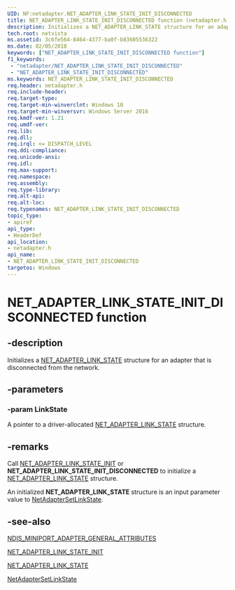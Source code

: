 ```yaml
---
UID: NF:netadapter.NET_ADAPTER_LINK_STATE_INIT_DISCONNECTED
title: NET_ADAPTER_LINK_STATE_INIT_DISCONNECTED function (netadapter.h)
description: Initializes a NET_ADAPTER_LINK_STATE structure for an adapter that is disconnected from the network.
tech.root: netvista
ms.assetid: 3c6fe564-8464-4377-ba0f-b83605536322
ms.date: 02/05/2018
keywords: ["NET_ADAPTER_LINK_STATE_INIT_DISCONNECTED function"]
f1_keywords:
 - "netadapter/NET_ADAPTER_LINK_STATE_INIT_DISCONNECTED"
 - "NET_ADAPTER_LINK_STATE_INIT_DISCONNECTED"
ms.keywords: NET_ADAPTER_LINK_STATE_INIT_DISCONNECTED
req.header: netadapter.h
req.include-header:
req.target-type:
req.target-min-winverclnt: Windows 10
req.target-min-winversvr: Windows Server 2016
req.kmdf-ver: 1.21
req.umdf-ver:
req.lib:
req.dll:
req.irql: <= DISPATCH_LEVEL
req.ddi-compliance:
req.unicode-ansi:
req.idl:
req.max-support:
req.namespace:
req.assembly:
req.type-library: 
req.alt-api:
req.alt-loc:
req.typenames: NET_ADAPTER_LINK_STATE_INIT_DISCONNECTED
topic_type: 
- apiref
api_type: 
- HeaderDef
api_location:
- netadapter.h
api_name: 
- NET_ADAPTER_LINK_STATE_INIT_DISCONNECTED
targetos: Windows
---
```


# NET_ADAPTER_LINK_STATE_INIT_DISCONNECTED function


## -description



Initializes a [NET_ADAPTER_LINK_STATE](ns-netadapter-_net_adapter_link_state.md) structure for an adapter that is disconnected from the network.

## -parameters

### -param LinkState
A pointer to a driver-allocated [NET_ADAPTER_LINK_STATE](ns-netadapter-_net_adapter_link_state.md) structure.

## -remarks

Call [NET_ADAPTER_LINK_STATE_INIT](nf-netadapter-net_adapter_link_state_init.md) or **NET_ADAPTER_LINK_STATE_INIT_DISCONNECTED** to initialize a [NET_ADAPTER_LINK_STATE](ns-netadapter-_net_adapter_link_state.md) structure.

An initialized **NET_ADAPTER_LINK_STATE** structure is an input parameter value to [NetAdapterSetLinkState](nf-netadapter-netadaptersetlinkstate.md).



## -see-also

[NDIS_MINIPORT_ADAPTER_GENERAL_ATTRIBUTES](../ndis/ns-ndis-_ndis_miniport_adapter_attributes.md)

[NET_ADAPTER_LINK_STATE_INIT](nf-netadapter-net_adapter_link_state_init.md)

[NET_ADAPTER_LINK_STATE](ns-netadapter-_net_adapter_link_state.md)

[NetAdapterSetLinkState](nf-netadapter-netadaptersetlinkstate.md)

